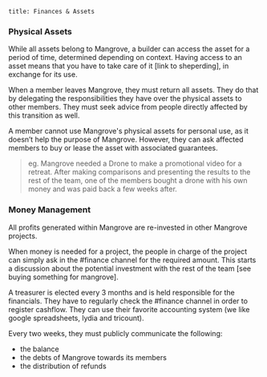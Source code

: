 ```
title: Finances & Assets
```


### Physical Assets

While all assets belong to Mangrove, a builder can access the asset for a period of time, determined depending on context. Having access to an asset means that you have to take care of it [link to sheperding], in exchange for its use.

When a member leaves Mangrove, they must return all assets. They do that by delegating the responsibilities they have over the physical assets to other members. They must seek advice from people directly affected by this transition as well.

A member cannot use Mangrove's physical assets for personal use, as it doesn’t help the purpose of Mangrove. However, they can ask affected members to buy or lease the asset with associated guarantees.

> eg. Mangrove needed a Drone to make a promotional video for a retreat. After making comparisons and presenting the results to the rest of the team, one of the members bought a drone with his own money and was paid back a few weeks after.

### Money Management

All profits generated within Mangrove are re-invested in other Mangrove projects.

When money is needed for a project, the people in charge of the project can simply ask in the #finance channel for the required amount. This starts a discussion about the potential investment with the rest of the team [see buying something for mangrove].

A treasurer is elected every 3 months and is held responsible for the financials. They have to regularly check the #finance channel in order to register cashflow. They can use their favorite accounting system (we like google spreadsheets, lydia and tricount). 

Every two weeks, they must publicly communicate the following:

* the balance
* the debts of Mangrove towards its members
* the distribution of refunds
